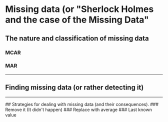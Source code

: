 # Missing data (or "Sherlock Holmes and the case of the Missing Data"   

## The nature and classification of missing data   
### MCAR   
### MAR   

<HR>

## Finding missing data (or rather detecting it)   

<HR>
## Strategies for dealing with missing data (and their consequences).   
### Remove it (It didn't happen)
### Replace with average
### Last known value
